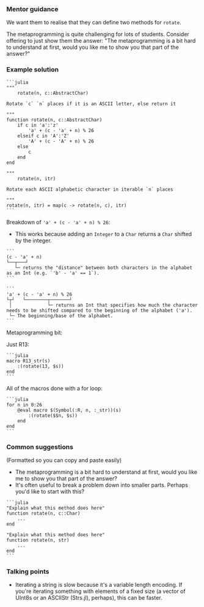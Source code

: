 ### Mentor guidance

We want them to realise that they can define two methods for `rotate`.

The metaprogramming is quite challenging for lots of students. Consider offering to just show them the answer: "The metaprogramming is a bit hard to understand at first, would you like me to show you that part of the answer?"


### Example solution

````
```julia
"""
    rotate(n, c::AbstractChar)

Rotate `c` `n` places if it is an ASCII letter, else return it

"""
function rotate(n, c::AbstractChar)
    if c in 'a':'z'
        'a' + (c - 'a' + n) % 26
    elseif c in 'A':'Z'
        'A' + (c - 'A' + n) % 26
    else
        c
    end
end

"""
    rotate(n, itr)

Rotate each ASCII alphabetic character in iterable `n` places

"""
rotate(n, itr) = map(c -> rotate(n, c), itr)
```
````

Breakdown of `'a' + (c - 'a' + n) % 26`:

- This works because adding an `Integer` to a `Char` returns a `Char` shifted by the integer.

````
```
(c - 'a' + n)
└──┬───┘
   └─ returns the "distance" between both characters in the alphabet as an Int (e.g. `'b' - 'a' == 1`).
```

```
'a' + (c - 'a' + n) % 26
└┬┘   └────────┬───────┘
 │             └─ returns an Int that specifies how much the character needs to be shifted compared to the beginning of the alphabet ('a').
 └─ The beginning/base of the alphabet.
```
````

Metaprogramming bit:

Just R13:

````
```julia
macro R13_str(s)
    :(rotate(13, $s))
end
```
````

All of the macros done with a for loop:

````
```julia
for n in 0:26
    @eval macro $(Symbol(:R, n, :_str))(s)
        :(rotate($$n, $s))
    end
end
```
````


### Common suggestions

(Formatted so you can copy and paste easily)

- The metaprogramming is a bit hard to understand at first, would you like me to show you that part of the answer?
- It's often useful to break a problem down into smaller parts. Perhaps you'd like to start with this?

````
```julia
"Explain what this method does here"
function rotate(n, c::Char)
    ...
end

"Explain what this method does here"
function rotate(n, str)
    ...
end
```
````


### Talking points

- Iterating a string is slow because it's a variable length encoding. If you're iterating something with elements of a fixed size (a vector of UInt8s or an ASCIIStr (Strs.jl), perhaps), this can be faster.
